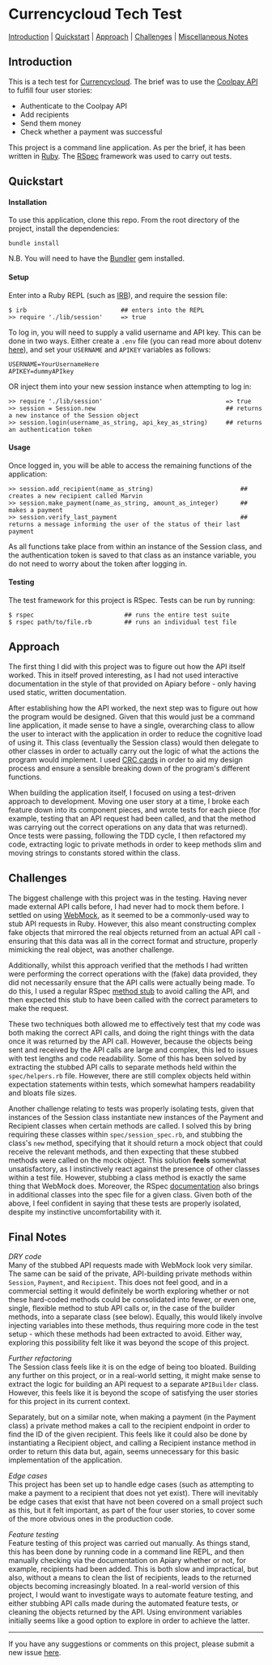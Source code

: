 # Currencycloud Tech Test

[Introduction](#introduction) | [Quickstart](#quickstart) | [Approach](#approach) | [Challenges](#challenges) | [Miscellaneous Notes](#miscellaneous-notes)

## Introduction

This is a tech test for [Currencycloud](https://www.currencycloud.com/). The brief was to use the [Coolpay API](https://coolpayapi.docs.apiary.io/#) to fulfill four user stories:

 - Authenticate to the Coolpay API
 - Add recipients
 - Send them money
 - Check whether a payment was successful

This project is a command line application. As per the brief, it has been written in [Ruby](https://www.ruby-lang.org/en/). The [RSpec](http://rspec.info/) framework was used to carry out tests.

## Quickstart


#### Installation
To use this application, clone this repo. From the root directory of the project, install the dependencies:

```
bundle install
```

N.B. You will need to have the [Bundler](http://bundler.io/) gem installed.


#### Setup

Enter into a Ruby REPL (such as [IRB](http://ruby-doc.org/stdlib-2.0.0/libdoc/irb/rdoc/IRB.html)), and require the session file:

```
$ irb                          ## enters into the REPL
>> require './lib/session'     => true
```

To log in, you will need to supply a valid username and API key. This can be done in two ways. Either create a `.env` file (you can read more about dotenv [here](https://github.com/bkeepers/dotenv)), and set your `USERNAME` and `APIKEY` variables as follows:

```
USERNAME=YourUsernameHere
APIKEY=dummyAPIkey
```

OR inject them into your new session instance when attempting to log in:

```
>> require './lib/session'                                  => true
>> session = Session.new                                    ## returns a new instance of the Session object
>> session.login(username_as_string, api_key_as_string)     ## returns an authentication token
```


#### Usage

Once logged in, you will be able to access the remaining functions of the application:

```
>> session.add_recipient(name_as_string)                        ## creates a new recipient called Marvin
>> session.make_payment(name_as_string, amount_as_integer)      ## makes a payment
>> session.verify_last_payment                                  ## returns a message informing the user of the status of their last payment
```

As all functions take place from within an instance of the Session class, and the authentication token is saved to that class as an instance variable, you do not need to worry about the token after logging in.


#### Testing

The test framework for this project is RSpec. Tests can be run by running:

```
$ rspec                         ## runs the entire test suite
$ rspec path/to/file.rb         ## runs an individual test file
```

## Approach

The first thing I did with this project was to figure out how the API itself worked. This in itself proved interesting, as I had not used interactive documentation in the style of that provided on Apiary before - only having used static, written documentation.

After establishing how the API worked, the next step was to figure out how the program would be designed. Given that this would just be a command line application, it made sense to have a single, overarching class to allow the user to interact with the application in order to reduce the cognitive load of using it. This class (eventually the Session class) would then delegate to other classes in order to actually carry out the logic of what the actions the program would implement. I used [CRC cards](https://en.wikipedia.org/wiki/Class-responsibility-collaboration_card) in order to aid my design process and ensure a sensible breaking down of the program's different functions.

When building the application itself, I focused on using a test-driven approach to development. Moving one user story at a time, I broke each feature down into its component pieces, and wrote tests for each piece (for example, testing that an API request had been called, and that the method was carrying out the correct operations on any data that was returned). Once tests were passing, following the TDD cycle, I then refactored my code, extracting logic to private methods in order to keep methods slim and moving strings to constants stored within the class.


## Challenges

The biggest challenge with this project was in the testing. Having never made external API calls before, I had never had to mock them before. I settled on using [WebMock](https://github.com/bblimke/webmock), as it seemed to be a commonly-used way to stub API requests in Ruby. However, this also meant constructing complex fake objects that mirrored the real objects returned from an actual API call - ensuring that this data was all in the correct format and structure, properly mimicking the real object, was another challenge.

Additionally, whilst this approach verified that the methods I had written were performing the correct operations with the (fake) data provided, they did not necessarily ensure that the API calls were actually being made. To do this, I used a regular RSpec [method stub](https://relishapp.com/rspec/rspec-mocks/v/3-7/docs) to avoid calling the API, and then expected this stub to have been called with the correct parameters to make the request.

These two techniques both allowed me to effectively test that my code was both making the correct API calls, and doing the right things with the data once it was returned by the API call. However, because the objects being sent and received by the API calls are large and complex, this led to issues with test lengths and code readability. Some of this has been solved by extracting the stubbed API calls to separate methods held within the `spec/helpers.rb` file. However, there are still complex objects held within expectation statements within tests, which somewhat hampers readability and bloats file sizes.

Another challenge relating to tests was properly isolating tests, given that instances of the Session class instantiate new instances of the Payment and Recipient classes when certain methods are called. I solved this by bring requiring these classes within `spec/session_spec.rb`, and stubbing the class's `new` method, specifying that it should return a mock object that could receive the relevant methods, and then expecting that these stubbed methods were called on the mock object. This solution **feels** somewhat unsatisfactory, as I instinctively react against the presence of other classes within a test file. However, stubbing a class method is exactly the same thing that WebMock does. Moreover, the RSpec [documentation](https://relishapp.com/rspec/rspec-mocks/docs/verifying-doubles/using-a-class-double) also brings in additional classes into the spec file for a given class. Given both of the above, I feel confident in saying that these tests are properly isolated, despite my instinctive uncomfortability with it.


## Final Notes

*DRY code*   
Many of the stubbed API requests made with WebMock look very similar. The same can be said of the private, API-building private methods within `Session`, `Payment`, and `Recipient`. This does not feel good, and in a commercial setting it would definitely be worth exploring whether or not these hard-coded methods could be consolidated into fewer, or even one, single, flexible method to stub API calls or, in the case of the builder methods, into a separate class (see below). Equally, this would likely involve injecting variables into these methods, thus requiring more code in the test setup - which these methods had been extracted to avoid. Either way, exploring this possibility felt like it was beyond the scope of this project.

*Further refactoring*   
The Session class feels like it is on the edge of being too bloated. Building any further on this project, or in a real-world setting, it might make sense to extract the logic for building an API request to a separate `APIBuilder` class. However, this feels like it is beyond the scope of satisfying the user stories for this project in its current context.

Separately, but on a similar note, when making a payment (in the Payment class) a private method makes a call to the recipient endpoint in order to find the ID of the given recipient. This feels like it could also be done by instantiating a Recipient object, and calling a Recipient instance method in order to return this data but, again, seems unnecessary for this basic implementation of the application.

*Edge cases*   
This project has been set up to handle edge cases (such as attempting to make a payment to a recipient that does not yet exist). There will inevitably be edge cases that exist that have not been covered on a small project such as this, but it felt important, as part of the four user stories, to cover some of the more obvious ones in the production code.

*Feature testing*   
Feature testing of this project was carried out manually. As things stand, this has been done by running code in a command line REPL, and then manually checking via the documentation on Apiary whether or not, for example, recipients had been added. This is both slow and impractical, but also, without a means to clean the list of recipients, leads to the returned objects becoming increasingly bloated. In a real-world version of this project, I would want to investigate ways to automate feature testing, and either stubbing API calls made during the automated feature tests, or cleaning the objects returned by the API. Using environment variables initially seems like a good option to explore in order to achieve the latter.



----------
If you have any suggestions or comments on this project, please submit a new issue [here](https://github.com/peterwdj/currencycloud-tech-test/issues/new).
